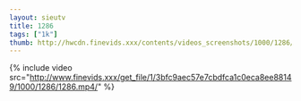 ```yaml
--- 
layout: sieutv
title: 1286
tags: ["1k"]
thumb: http://hwcdn.finevids.xxx/contents/videos_screenshots/1000/1286/preview.mp4.jpg
---
```

{% include video src="http://www.finevids.xxx/get_file/1/3bfc9aec57e7cbdfca1c0eca8ee88149/1000/1286/1286.mp4/" %} 
